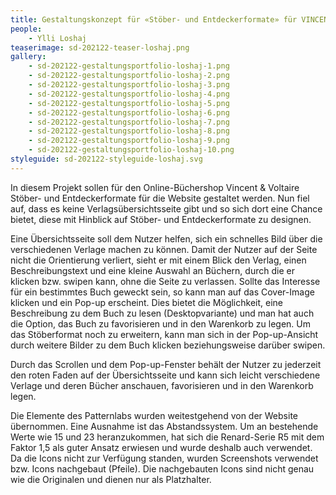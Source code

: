 ```yaml
---
title: Gestaltungskonzept für «Stöber- und Entdeckerformate» für VINCENT&VOLTAIRE
people:
    - Ylli Loshaj
teaserimage: sd-202122-teaser-loshaj.png
gallery:
    - sd-202122-gestaltungsportfolio-loshaj-1.png
    - sd-202122-gestaltungsportfolio-loshaj-2.png
    - sd-202122-gestaltungsportfolio-loshaj-3.png
    - sd-202122-gestaltungsportfolio-loshaj-4.png
    - sd-202122-gestaltungsportfolio-loshaj-5.png
    - sd-202122-gestaltungsportfolio-loshaj-6.png
    - sd-202122-gestaltungsportfolio-loshaj-7.png
    - sd-202122-gestaltungsportfolio-loshaj-8.png
    - sd-202122-gestaltungsportfolio-loshaj-9.png
    - sd-202122-gestaltungsportfolio-loshaj-10.png
styleguide: sd-202122-styleguide-loshaj.svg
---
```


In diesem Projekt sollen für den Online-Büchershop Vincent & Voltaire Stöber- und Entdeckerformate für die Website gestaltet werden. Nun fiel auf, dass es keine Verlagsübersichtsseite gibt und so sich dort eine Chance bietet, diese mit Hinblick auf Stöber- und Entdeckerformate zu designen.

Eine Übersichtsseite soll dem Nutzer helfen, sich ein schnelles Bild über die verschiedenen Verlage machen zu können. Damit der Nutzer auf der Seite nicht die Orientierung verliert, sieht er mit einem Blick den Verlag, einen Beschreibungstext und eine kleine Auswahl an Büchern, durch die er klicken bzw. swipen kann, ohne die Seite zu verlassen. Sollte das Interesse für ein bestimmtes Buch geweckt sein, so kann man auf das Cover-Image klicken und ein Pop-up erscheint. Dies bietet die Möglichkeit, eine Beschreibung zu dem Buch zu lesen (Desktopvariante) und man hat auch die Option, das Buch zu favorisieren und in den Warenkorb zu legen. Um das Stöberformat noch zu erweitern, kann man sich in der Pop-up-Ansicht durch weitere Bilder zu dem Buch klicken beziehungsweise darüber swipen.

Durch das Scrollen und dem Pop-up-Fenster behält der Nutzer zu jederzeit den roten Faden auf der Übersichtsseite und kann sich leicht verschiedene Verlage und deren Bücher anschauen, favorisieren und in den Warenkorb legen.

Die Elemente des Patternlabs wurden weitestgehend von der Website übernommen. Eine Ausnahme ist das Abstandssystem. Um an bestehende Werte wie 15 und 23 heranzukommen, hat sich die Renard-Serie R5 mit dem Faktor 1,5 als guter Ansatz erwiesen und wurde deshalb auch verwendet. Da die Icons nicht zur Verfügung standen, wurden Screenshots verwendet bzw. Icons nachgebaut (Pfeile). Die nachgebauten Icons sind nicht genau wie die Originalen und dienen nur als Platzhalter.
